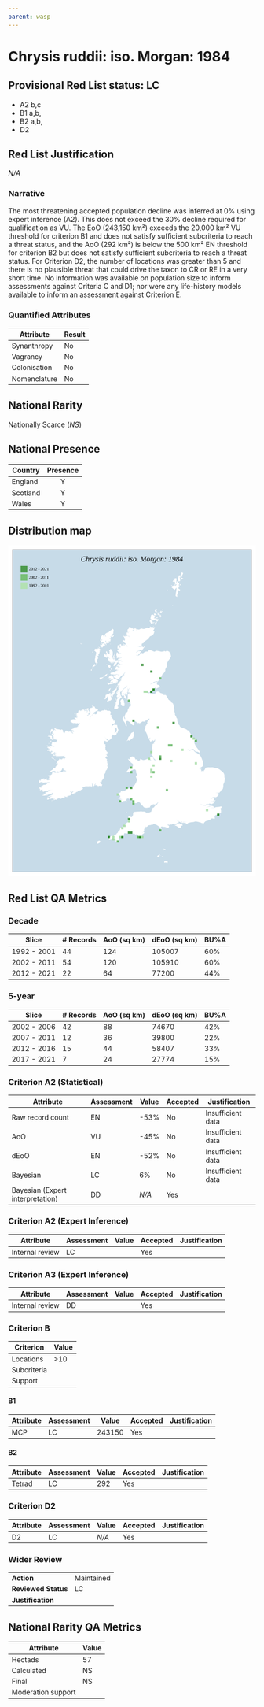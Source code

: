 ```yaml
---
parent: wasp
---
```


# Chrysis ruddii: iso. Morgan: 1984

## Provisional Red List status: LC
- A2 b,c
- B1 a,b, 
- B2 a,b, 
- D2

## Red List Justification
*N/A*
### Narrative


The most threatening accepted population decline was inferred at 0% using expert inference (A2). This does not exceed the 30% decline required for qualification as VU. The EoO (243,150 km²) exceeds the 20,000 km² VU threshold for criterion B1 and does not satisfy sufficient subcriteria to reach a threat status, and the AoO (292 km²) is below the 500 km² EN threshold for criterion B2 but does not satisfy sufficient subcriteria to reach a threat status. For Criterion D2, the number of locations was greater than 5 and there is no plausible threat that could drive the taxon to CR or RE in a very short time. No information was available on population size to inform assessments against Criteria C and D1; nor were any life-history models available to inform an assessment against Criterion E.
### Quantified Attributes
|Attribute|Result|
|---|---|
|Synanthropy|No|
|Vagrancy|No|
|Colonisation|No|
|Nomenclature|No|


## National Rarity
Nationally Scarce (*NS*)

## National Presence
|Country|Presence
|---|:-:|
|England|Y|
|Scotland|Y|
|Wales|Y|


## Distribution map
![](../map/187.svg)

## Red List QA Metrics
### Decade
| Slice | # Records | AoO (sq km) | dEoO (sq km) |BU%A |
|---|---|---|---|---|
|1992 - 2001|44|124|105007|60%|
|2002 - 2011|54|120|105910|60%|
|2012 - 2021|22|64|77200|44%|
### 5-year
| Slice | # Records | AoO (sq km) | dEoO (sq km) |BU%A |
|---|---|---|---|---|
|2002 - 2006|42|88|74670|42%|
|2007 - 2011|12|36|39800|22%|
|2012 - 2016|15|44|58407|33%|
|2017 - 2021|7|24|27774|15%|
### Criterion A2 (Statistical)
|Attribute|Assessment|Value|Accepted|Justification
|---|---|---|---|---|
|Raw record count|EN|-53%|No|Insufficient data|
|AoO|VU|-45%|No|Insufficient data|
|dEoO|EN|-52%|No|Insufficient data|
|Bayesian|LC|6%|No|Insufficient data|
|Bayesian (Expert interpretation)|DD|*N/A*|Yes||
### Criterion A2 (Expert Inference)
|Attribute|Assessment|Value|Accepted|Justification
|---|---|---|---|---|
|Internal review|LC||Yes||
### Criterion A3 (Expert Inference)
|Attribute|Assessment|Value|Accepted|Justification
|---|---|---|---|---|
|Internal review|DD||Yes||
### Criterion B
|Criterion| Value|
|---|---|
|Locations|>10|
|Subcriteria||
|Support||
#### B1
|Attribute|Assessment|Value|Accepted|Justification
|---|---|---|---|---|
|MCP|LC|243150|Yes||
#### B2
|Attribute|Assessment|Value|Accepted|Justification
|---|---|---|---|---|
|Tetrad|LC|292|Yes||
### Criterion D2
|Attribute|Assessment|Value|Accepted|Justification
|---|---|---|---|---|
|D2|LC|*N/A*|Yes||
### Wider Review
|  |  |
|---|---|
|**Action**|Maintained|
|**Reviewed Status**|LC|
|**Justification**||


## National Rarity QA Metrics
|Attribute|Value|
|---|---|
|Hectads|57|
|Calculated|NS|
|Final|NS|
|Moderation support||


